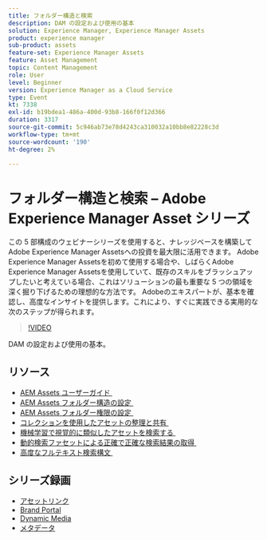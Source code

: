 ```yaml
---
title: フォルダー構造と検索
description: DAM の設定および使用の基本
solution: Experience Manager, Experience Manager Assets
product: experience manager
sub-product: assets
feature-set: Experience Manager Assets
feature: Asset Management
topic: Content Management
role: User
level: Beginner
version: Experience Manager as a Cloud Service
type: Event
kt: 7338
exl-id: b19bdea1-486a-400d-93b8-166f0f12d366
duration: 3317
source-git-commit: 5c946ab73e78d4243ca310032a10bb8e82228c3d
workflow-type: tm+mt
source-wordcount: '190'
ht-degree: 2%

---
```


# フォルダー構造と検索 – Adobe Experience Manager Asset シリーズ

この 5 部構成のウェビナーシリーズを使用すると、ナレッジベースを構築してAdobe Experience Manager Assetsへの投資を最大限に活用できます。 Adobe Experience Manager Assetsを初めて使用する場合や、しばらくAdobe Experience Manager Assetsを使用していて、既存のスキルをブラッシュアップしたいと考えている場合、これはソリューションの最も重要な 5 つの領域を深く掘り下げるための理想的な方法です。 Adobeのエキスパートが、基本を確認し、高度なインサイトを提供します。これにより、すぐに実践できる実用的な次のステップが得られます。

>[!VIDEO](https://video.tv.adobe.com/v/332135/?quality=12&learn=on&hidetitle=true)

DAM の設定および使用の基本。

## リソース

* [AEM Assets ユーザーガイド &#x200B;](https://experienceleague.adobe.com/docs/experience-manager-65/assets/home.html?lang=ja)
* [AEM Assets フォルダー構造の設定 &#x200B;](https://experienceleague.adobe.com/docs/experience-manager-learn/assets/configuring/baseline-folders.html?lang=ja)
* [AEM Assets フォルダー権限の設定 &#x200B;](https://experienceleague.adobe.com/docs/experience-manager-learn/assets/configuring/baseline-permissions.html?lang=ja)
* [&#x200B; コレクションを使用したアセットの整理と共有 &#x200B;](https://experienceleague.adobe.com/docs/experience-manager-learn/assets/search-and-discovery/collections.html?lang=ja)
* [&#x200B; 機械学習で視覚的に類似したアセットを検索する &#x200B;](https://experienceleague.adobe.com/docs/experience-manager-learn/assets/search-and-discovery/search.html?lang=ja)
* [&#x200B; 動的検索ファセットによる正確で正確な検索結果の取得 &#x200B;](https://experienceleague.adobe.com/docs/experience-manager-learn/assets/search-and-discovery/search.html?lang=ja)
* [&#x200B; 高度なフルテキスト検索構文 &#x200B;](https://experienceleague.adobe.com/docs/experience-manager-64/assets/using/gql-search.html?lang=ja#using)

## シリーズ録画

* [アセットリンク](asset-link.md)
* [Brand Portal](brand-portal.md)
* [Dynamic Media](dynamic-media.md)
* [メタデータ](metadata.md)
